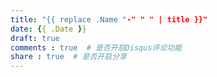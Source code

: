 ```yaml
---
title: "{{ replace .Name "-" " " | title }}"
date: {{ .Date }}
draft: true
comments : true  # 是否开启Disqus评论功能
share : true  # 是否开启分享
---
```


